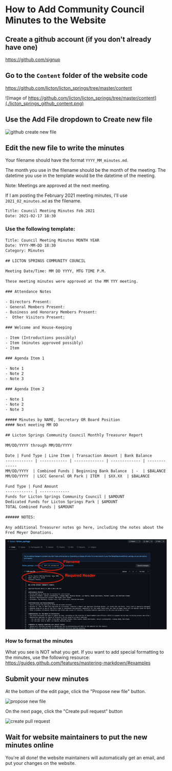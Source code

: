# How to Add Community Council Minutes to the Website

## Create a github account (if you don't already have one)

https://github.com/signup

## Go to the `Content` folder of the website code

https://github.com/licton/licton_springs/tree/master/content

![Image of https://github.com/licton/licton_springs/tree/master/content](./licton_springs_github_content.png)


## Use the Add File dropdown to Create new file

![github create new file](./lscc_github_add_file.png)


## Edit the new file to write the minutes

Your filename should have the format `YYYY_MM_minutes.md`.

The month you use in the filename should be the month of the meeting.
The datetime you use in the template would be the datetime of the meeting.

Note: Meetings are approved at the next meeting.

If I am posting the February 2021 meeting minutes, I'll use `2021_02_minutes.md` as the filename.

```
Title: Council Meeting Minutes Feb 2021
Date: 2021-02-17 18:30
```

### Use the following template:

```
Title: Council Meeting Minutes MONTH YEAR
Date: YYYY-MM-DD 18:30
Category: Minutes

## LICTON SPRINGS COMMUNITY COUNCIL

Meeting Date/Time: MM DD YYYY, MTG TIME P.M.

These meeting minutes were approved at the MM YYY meeting.

### Attendance Notes

- Directors Present:
- General Members Present:
- Business and Honorary Members Present:
-  Other Visitors Present: 

### Welcome and House-Keeping

- Item (Introductions possibly)
- Item (minutes approved possibly)
- Item

### Agenda Item 1

- Note 1
- Note 2
- Note 3

### Agenda Item 2

- Note 1
- Note 2
- Note 3

##### Minutes by NAME, Secretary OR Board Position
#### Next meeting MM DD

## Licton Springs Community Council Monthly Treasurer Report 

MM/DD/YYYY through MM/DD/YYYY

Date | Fund Type | Line Item | Transaction Amount | Bank Balance  
------------ | ------------ | ------------- | ------------- | -------------
MM/DD/YYYY  | Combined Funds | Beginning Bank Balance  | -  | $BALANCE
MM/DD/YYYY  | LSCC General OR Park | ITEM  | $XX.XX  | $BALANCE

Fund Type | Fund Amount
------------ | -------------
Funds for Licton Springs Community Council | $AMOUNT
Dedicated Funds for Licton Springs Park | $AMOUNT
TOTAL Combined Funds | $AMOUNT

###### NOTES:  

Any additional Treasurer notes go here, including the notes about the Fred Meyer Donations. 

```


![edit file](./lscc_github_edit_file.png)

### How to format the minutes

What you see is NOT what you get.  If you want to add special formatting to the minutes, use the following
resource: https://guides.github.com/features/mastering-markdown/#examples


## Submit your new minutes

At the bottom of the edit page, click the "Propose new file" button.

![propose new file](./lscc_github_propose_new_file.png)

On the next page, click the "Create pull request" button

![create pull request](./lscc_github_create_pull_request.png)

## Wait for website maintainers to put the new minutes online

You're all done! the website maintainers will automatically get an email, and put your changes on the website.
